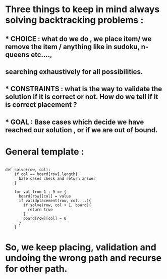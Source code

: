 # Three things to keep in mind always solving backtracking problems :
## * CHOICE : what do we do , we place item/ we remove the item / anything like in sudoku, n-queens etc....,
## searching exhaustively for all possibilities.
## * CONSTRAINTS : what is the way to validate the solution if it is correct or not. How do we tell if it is correct placement ?
## * GOAL : Base cases which decide we have reached our solution , or if we are out of bound.

# General template  :
```

def solve(row, col):
    if col == board[row].length{
      base cases check and return answer
    }

    for val from 1 : 9 => {
      board[row][col] = value
      if validplacement(row, col....){
        if solve(row, col + 1, board){
          return true
        }
        board[row][col] = 0
      }
    }

```

# So, we keep placing, validation and undoing the wrong path and recurse for other path.
